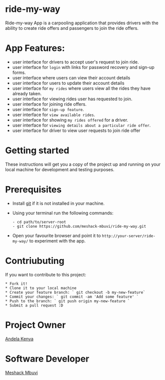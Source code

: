 # ride-my-way
Ride-my-way App is a carpooling application that provides drivers with the ability to create ride offers and passengers to join the ride offers.

# App Features:
* user interface for drivers to accept user's request to join ride.
* user interface for `login` with links for password recovery and sign-up forms.
* user interface where users can view their account details
* user interface for users to update their account details
* user interface for `my rides` where users view all the rides they have already taken.
* user interface for viewing rides user has requested to join.
* user interface for joining ride offers.
* user interface for `sign-up feature`.
* user interface for `view available rides`.
* user interface for showing `my rides offered` for a driver.
* user interface for `viewing details about a particular ride offer`.
* user interface for driver to view user requests to join ride offer


# Getting started
These instructions will get you a copy of the project up and running on your local machine for development and testing purposes.

# Prerequisites
* Install [git](https://gist.github.com/derhuerst/1b15ff4652a867391f03) if it is not installed in your machine.
* Using your terminal run the following commands:
    ```
    - cd path/to/server-root
    - git clone https://github.com/meshack-mbuvi/ride-my-way.git
    ```

* Open your favourite browser and point it to ` http://your-server/ride-my-way/ ` to experiment with the app.

# Contriubuting
If you want to contribute to this project:

    * Fork it!
    * Clone it to your local machine
    * Create your feature branch: ` git checkout -b my-new-feature`
    * Commit your changes: ` git commit -am 'Add some feature' `
    * Push to the branch: ` git push origin my-new-feature `
    * Submit a pull request :D

# Project Owner
   [Andela Kenya](https://www.andela.com/about-us/)

# Software Developer
   [Meshack Mbuvi](https://www.github.com/meshack-mbuvi)



